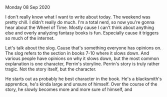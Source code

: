 Monday 08 Sep 2020

I don't really know what I want to write about today. The weekend was pretty chill. I didn't really do much. I'm a total nerd, so now you're gonna hear about the Wheel of Time. Mostly cause I can't think about anything else and overly analyzing fantasy books is fun. Especially cause it triggers so much of the internet.

Let's talk about the slog. Cause that's something everyone has opinions on. The slog refers to the section in books 7-10 where it slows down. And various people have opinions on why it slows down, but the most common explanation is one character, Perrin's storyline. Perrin's story is truly rather tragic. Not the story itself, but the character.

He starts out as probably he best character in the book. He's a blacksmith's apprentice, he's kinda large and unsure of himself. Over the course of the story, he slowly becomes more and more sure of himself, and 
